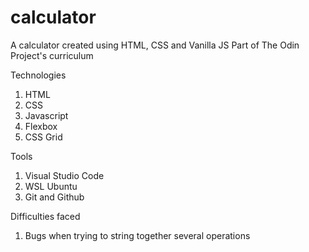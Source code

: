 # calculator

A calculator created using HTML, CSS and Vanilla JS
Part of The Odin Project's curriculum

Technologies

1) HTML
2) CSS
3) Javascript
4) Flexbox
5) CSS Grid

Tools

1) Visual Studio Code
2) WSL Ubuntu
3) Git and Github

Difficulties faced
1) Bugs when trying to string together several operations